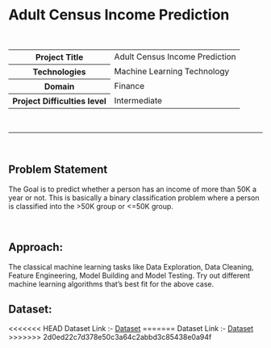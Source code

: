 <h1>Adult Census Income Prediction</h1>

<br>
<table>
  <tr>
    <th>Project Title</th>
    <td>Adult Census Income Prediction</th>
  </tr>
  <tr>
    <th>Technologies</th>
    <td>Machine Learning Technology</td>
  </tr>
  <tr>
    <th>Domain</th>
    <td>Finance</td>
  </tr>
    <tr>
    <th>Project Difficulties level</th>
    <td>Intermediate</td>
  </tr>
</table>

<br>
<hr>
<br>
<h2>Problem Statement</h2>
<p>The Goal is to predict whether a person has an income of more than 50K a year or not.
This is basically a binary classification problem where a person is classified into the
>50K group or <=50K group.</p>
<br>

<h2>Approach:</h2> The classical machine learning tasks like Data Exploration, Data Cleaning,
Feature Engineering, Model Building and Model Testing. Try out different machine
learning algorithms that’s best fit for the above case.


<h2>Dataset:</h2>
<<<<<<< HEAD
Dataset Link :- <a href="https://www.kaggle.com/datasets/overload10/adult-census-dataset">Dataset</a>
=======
Dataset Link :- <a href="https://www.kaggle.com/datasets/overload10/adult-census-dataset">Dataset</a>
>>>>>>> 2d0ed22c7d378e50c3a64c2abbd3c85438e0a94f
